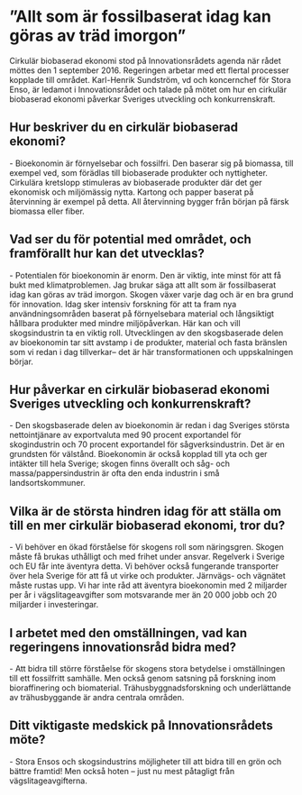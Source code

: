 # ”Allt som är fossilbaserat idag kan göras av träd imorgon”

Cirkulär biobaserad ekonomi stod på Innovationsrådets agenda när rådet möttes den 1 september 2016\. Regeringen arbetar med ett flertal processer kopplade till området. Karl\-Henrik Sundström, vd och koncernchef för Stora Enso, är ledamot i Innovationsrådet och talade på mötet om hur en cirkulär biobaserad ekonomi påverkar Sveriges utveckling och konkurrenskraft.


## Hur beskriver du en cirkulär biobaserad ekonomi?

\- Bioekonomin är förnyelsebar och fossilfri. Den baserar sig på biomassa, till exempel ved, som förädlas till biobaserade produkter och nyttigheter. Cirkulära kretslopp stimuleras av biobaserade produkter där det ger ekonomisk och miljömässig nytta. Kartong och papper baserat på återvinning är exempel på detta. All återvinning bygger från början på färsk biomassa eller fiber.

## Vad ser du för potential med området, och framförallt hur kan det utvecklas?

\- Potentialen för bioekonomin är enorm. Den är viktig, inte minst för att få bukt med klimatproblemen. Jag brukar säga att allt som är fossilbaserat idag kan göras av träd imorgon. Skogen växer varje dag och är en bra grund för innovation. Idag sker intensiv forskning för att ta fram nya användningsområden baserat på förnyelsebara material och långsiktigt hållbara produkter med mindre miljöpåverkan. Här kan och vill skogsindustrin ta en viktig roll. Utvecklingen av den skogsbaserade delen av bioekonomin tar sitt avstamp i de produkter, material och fasta bränslen som vi redan i dag tillverkar– det är här transformationen och uppskalningen börjar.

## Hur påverkar en cirkulär biobaserad ekonomi Sveriges utveckling och konkurrenskraft?

\- Den skogsbaserade delen av bioekonomin är redan i dag Sveriges största nettointjänare av exportvaluta med 90 procent exportandel för skogindustrin och 70 procent exportandel för sågverksindustrin. Det är en grundsten för välstånd. Bioekonomin är också kopplad till yta och ger intäkter till hela Sverige; skogen finns överallt och såg\- och massa/pappersindustrin är ofta den enda industrin i små landsortskommuner.

## Vilka är de största hindren idag för att ställa om till en mer cirkulär biobaserad ekonomi, tror du?

\- Vi behöver en ökad förståelse för skogens roll som näringsgren. Skogen måste få brukas uthålligt och med frihet under ansvar. Regelverk i Sverige och EU får inte äventyra detta. Vi behöver också fungerande transporter över hela Sverige för att få ut virke och produkter. Järnvägs\- och vägnätet måste rustas upp. Vi har inte råd att äventyra bioekonomin med 2 miljarder per år i vägslitageavgifter som motsvarande mer än 20 000 jobb och 20 miljarder i investeringar.

## I arbetet med den omställningen, vad kan regeringens innovationsråd bidra med?

\- Att bidra till större förståelse för skogens stora betydelse i omställningen till ett fossilfritt samhälle. Men också genom satsning på forskning inom bioraffinering och biomaterial. Trähusbyggnadsforskning och underlättande av trähusbyggande är andra centrala områden.

## Ditt viktigaste medskick på Innovationsrådets möte?

\- Stora Ensos och skogsindustrins möjligheter till att bidra till en grön och bättre framtid! Men också hoten – just nu mest påtagligt från vägslitageavgifterna.
